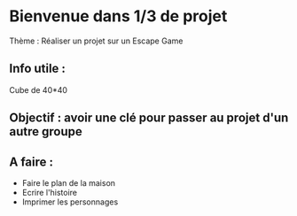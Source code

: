 # Bienvenue dans 1/3 de projet 


Thème : Réaliser un projet sur un Escape Game 


## Info utile :
Cube de 40*40


## Objectif : avoir une clé pour passer au projet d'un autre groupe


## A faire :
- Faire le plan de la maison
- Ecrire l'histoire
- Imprimer les personnages


